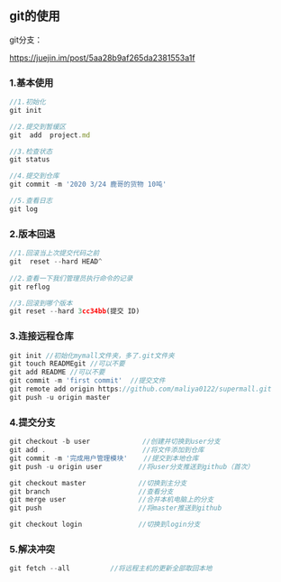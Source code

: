 ## git的使用

git分支：

https://juejin.im/post/5aa28b9af265da2381553a1f

### 1.基本使用

```js
//1.初始化
git init

//2.提交到暂缓区
git  add  project.md

//3.检查状态
git status

//4.提交到仓库
git commit -m '2020 3/24 鹿哥的货物 10吨'

//5.查看日志
git log
```

### 2.版本回退

```js
//1.回滚当上次提交代码之前
git  reset --hard HEAD^
    
//2.查看一下我们管理员执行命令的记录
git reflog

//3.回滚到哪个版本
git reset --hard 3cc34bb(提交 ID) 
```

### 3.连接远程仓库

```js
git init //初始化mymall文件夹，多了.git文件夹
git touch READMEgit //可以不要
git add README //可以不要
git commit -m 'first commit'  //提交文件
git remote add origin https://github.com/maliya0122/supermall.git
git push -u origin master
```

### 4.提交分支

```js
git checkout -b user			 //创建并切换到user分支
git add .						 //将文件添加到仓库
git commit -m '完成用户管理模块'	//提交到本地仓库
git push -u origin user			//将user分支推送到github（首次）

git checkout master				//切换到主分支
git branch						//查看分支
git merge user					//合并本机电脑上的分支
git push 						//将master推送到github

git checkout login				//切换到login分支
```

### 5.解决冲突

```js
git fetch --all          //将远程主机的更新全部取回本地
```

